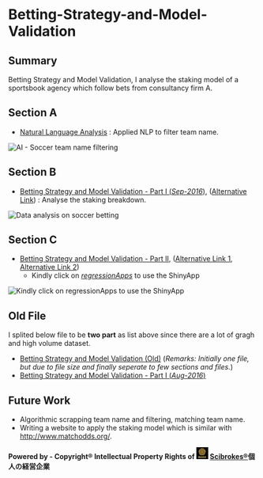 # Betting-Strategy-and-Model-Validation

## Summary

Betting Strategy and Model Validation, I analyse the staking model of a sportsbook agency which follow bets from consultancy firm A.

## Section A

  - [Natural Language Analysis](http://rpubs.com/englianhu/natural-language-analysis) : Applied NLP to filter team name.
  
![AI - Soccer team name filtering](figure/20160918_171322.gif)

## Section B

  - [Betting Strategy and Model Validation - Part I (*Sep-2016*)](https://englianhu.github.io/2016/09/Betting%20Strategy%20and%20Model%20Validation/Betting_Strategy_and_Model_Validation_-_Part_01.html), ([Alternative Link](http://rpubs.com/englianhu/208637)) : Analyse the staking breakdown.
  
![Data analysis on soccer betting](figure/20160918_172444.gif)

## Section C

  - [Betting Strategy and Model Validation - Part II](http://rpubs.com/englianhu/208636), ([Alternative Link 1](http://englianhu.github.io/2016/09/Betting%20Strategy%20and%20Model%20Validation/Betting_Strategy_and_Model_Validation_-_Part_02.html), [Alternative Link 2](http://rpubs.com/englianhu/203719))
    + Kindly click on [*regressionApps*](https://beta.rstudioconnect.com/content/1807/) to use the ShinyApp
    
![Kindly click on [*regressionApps*](https://beta.rstudioconnect.com/content/1807/) to use the ShinyApp](figure/20160918_163958.gif)
  
## Old File

  I splited below file to be **two part** as list above since there are a lot of gragh and high volume dataset.

  - [Betting Strategy and Model Validation (Old)](http://rpubs.com/englianhu/betting-strategy-and-model-validation) (*Remarks: Initially one file, but due to file size and finally seperate to few sections and files.*)
  - [Betting Strategy and Model Validation - Part I (*Aug-2016*)](http://englianhu.github.io/2016/08/Betting%20Strategy%20and%20Model%20Validation/Betting_Strategy_and_Model_Validation_-_Part_01.html)

## Future Work

 - Algorithmic scrapping team name and filtering, matching team name.
 - Writing a website to apply the staking model which is similar with <http://www.matchodds.org/>.

**Powered by - Copyright® Intellectual Property Rights of <img src='figure/oda-army.jpg' width='24'> [Scibrokes®](http://www.scibrokes.com)個人の経営企業**